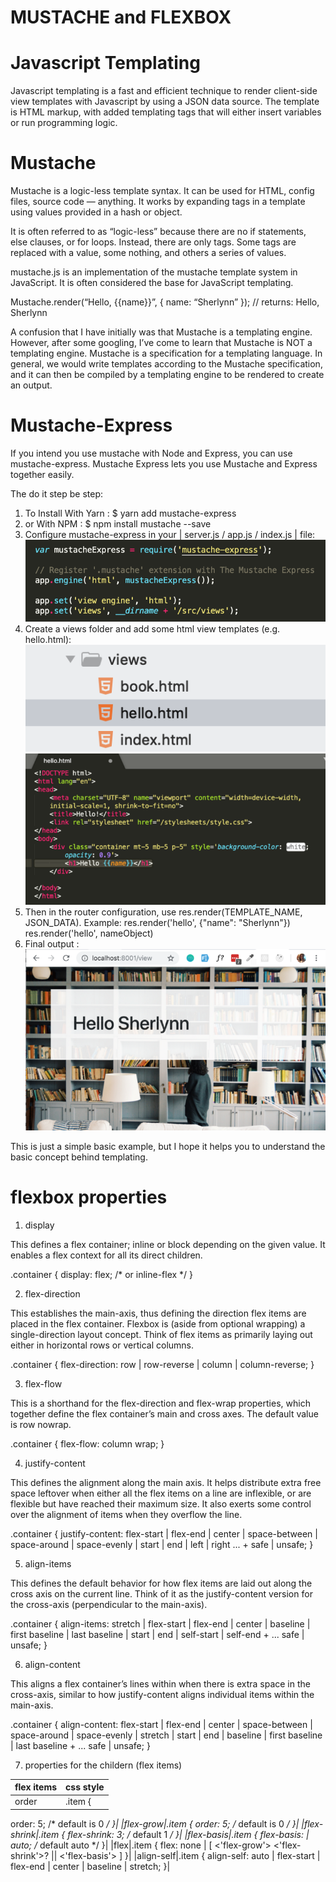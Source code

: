 # MUSTACHE and FLEXBOX

# Javascript Templating

Javascript templating is a fast and efficient technique to render client-side view templates with Javascript by using a JSON data source.
The template is HTML markup, with added templating tags that will either insert variables or run programming logic.

# Mustache

Mustache is a logic-less template syntax. It can be used for HTML, config files, source code — anything. It works by expanding tags in a template using values provided in a hash or object.

It is often referred to as “logic-less” because there are no if statements, else clauses, or for loops. Instead, there are only tags. Some tags are replaced with a value, some nothing, and others a series of values.

mustache.js is an implementation of the mustache template system in JavaScript. It is often considered the base for JavaScript templating.

Mustache.render(“Hello, {{name}}”, { name: “Sherlynn” });
// returns: Hello, Sherlynn

A confusion that I have initially was that Mustache is a templating engine. However, after some googling, I’ve come to learn that Mustache is NOT a templating engine. Mustache is a specification for a templating language. In general, we would write templates according to the Mustache specification, and it can then be compiled by a templating engine to be rendered to create an output.

# Mustache-Express

If you intend you use mustache with Node and Express, you can use mustache-express. Mustache Express lets you use Mustache and Express together easily.

The do it step be step:
1. To Install With Yarn :
$ yarn add mustache-express
2. or With NPM :
$ npm install mustache --save
3. Configure mustache-express in your  | server.js / app.js / index.js | file:
![1_ES10lxr7tdRFVEKcRAgLEw](https://github.com/naeemmusamh/Reading-note/blob/main/IMAGE/1_ES10lxr7tdRFVEKcRAgLEw.png?raw=true)
4. Create a views folder and add some html view templates (e.g. hello.html):
![1_zwYE8a5rvAVZcBl9v1oqfA](https://github.com/naeemmusamh/Reading-note/blob/main/IMAGE/1_zwYE8a5rvAVZcBl9v1oqfA.png?raw=true)
![1_FRcL9NQHI7Cvi2ELLmzJGQ](https://github.com/naeemmusamh/Reading-note/blob/main/IMAGE/1_FRcL9NQHI7Cvi2ELLmzJGQ.png?raw=true)
5. Then in the router configuration, use res.render(TEMPLATE_NAME, JSON_DATA). Example:
res.render('hello', {"name": "Sherlynn"})
res.render('hello', nameObject)
6. Final output :
![1_YaJ1vtsuwRMhfi8parlHOA](https://github.com/naeemmusamh/Reading-note/blob/main/IMAGE/1_YaJ1vtsuwRMhfi8parlHOA.png?raw=true)

This is just a simple basic example, but I hope it helps you to understand the basic concept behind templating.

# flexbox properties

1. display

This defines a flex container; inline or block depending on the given value. It enables a flex context for all its direct children.

.container {
  display: flex; /* or inline-flex */
}

2. flex-direction

This establishes the main-axis, thus defining the direction flex items are placed in the flex container. Flexbox is (aside from optional wrapping) a single-direction layout concept. Think of flex items as primarily laying out either in horizontal rows or vertical columns.

.container {
  flex-direction: row | row-reverse | column | column-reverse;
}

3. flex-flow

This is a shorthand for the flex-direction and flex-wrap properties, which together define the flex container’s main and cross axes. The default value is row nowrap.

.container {
  flex-flow: column wrap;
}

4. justify-content

This defines the alignment along the main axis. It helps distribute extra free space leftover when either all the flex items on a line are inflexible, or are flexible but have reached their maximum size. It also exerts some control over the alignment of items when they overflow the line.

.container {
  justify-content: flex-start | flex-end | center | space-between | space-around | space-evenly | start | end | left | right ... + safe | unsafe;
}

5. align-items

This defines the default behavior for how flex items are laid out along the cross axis on the current line. Think of it as the justify-content version for the cross-axis (perpendicular to the main-axis).

.container {
  align-items: stretch | flex-start | flex-end | center | baseline | first baseline | last baseline | start | end | self-start | self-end + ... safe | unsafe;
}

6. align-content

This aligns a flex container’s lines within when there is extra space in the cross-axis, similar to how justify-content aligns individual items within the main-axis.

.container {
  align-content: flex-start | flex-end | center | space-between | space-around | space-evenly | stretch | start | end | baseline | first baseline | last baseline + ... safe | unsafe;
}

7. properties for the childern (flex items)

|flex items|css style|
|----------|---------|
|order|.item {
  order: 5; /* default is 0 */
}|
|flex-grow|.item {
  order: 5; /* default is 0 */
}|
|flex-shrink|.item {
  flex-shrink: 3; /* default 1 */
}|
|flex-basis|.item {
  flex-basis:  | auto; /* default auto */
}|
|flex|.item {
  flex: none | [ <'flex-grow'> <'flex-shrink'>? || <'flex-basis'> ]
}|
|align-self|.item {
  align-self: auto | flex-start | flex-end | center | baseline | stretch;
}|